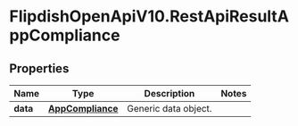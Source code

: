 # FlipdishOpenApiV10.RestApiResultAppCompliance

## Properties
Name | Type | Description | Notes
------------ | ------------- | ------------- | -------------
**data** | [**AppCompliance**](AppCompliance.md) | Generic data object. | 


